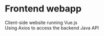 # Frontend webapp
Client-side website running Vue.js<br>
Using Axios to access the backend Java API
## 